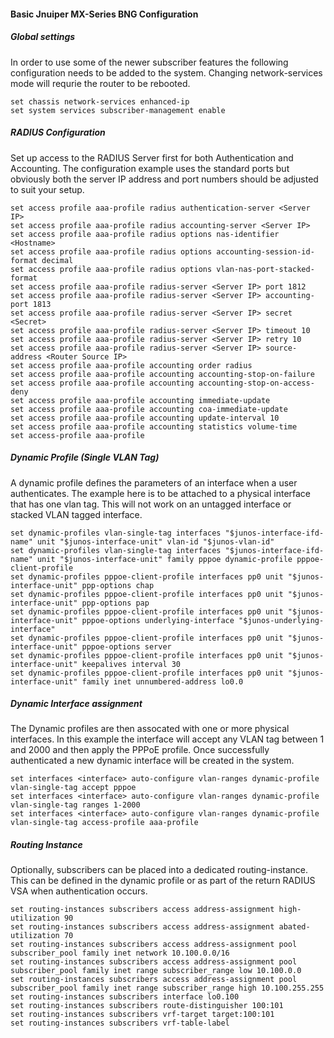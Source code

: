 #### Basic Jnuiper MX-Series BNG Configuration

##### Global settings 
In order to use some of the newer subscriber features the following configuration needs to be added to the system. Changing network-services mode will requrie the router to be rebooted. 
```
set chassis network-services enhanced-ip
set system services subscriber-management enable
```

##### RADIUS Configuration
Set up access to the RADIUS Server first for both Authentication and Accounting. The configuration example uses the standard ports but obviously both the server IP address and port numbers should be adjusted to suit your setup. 
```set access profile aaa-profile authentication-order radius
set access profile aaa-profile radius authentication-server <Server IP>
set access profile aaa-profile radius accounting-server <Server IP>
set access profile aaa-profile radius options nas-identifier <Hostname>
set access profile aaa-profile radius options accounting-session-id-format decimal
set access profile aaa-profile radius options vlan-nas-port-stacked-format
set access profile aaa-profile radius-server <Server IP> port 1812
set access profile aaa-profile radius-server <Server IP> accounting-port 1813
set access profile aaa-profile radius-server <Server IP> secret <Secret>
set access profile aaa-profile radius-server <Server IP> timeout 10
set access profile aaa-profile radius-server <Server IP> retry 10
set access profile aaa-profile radius-server <Server IP> source-address <Router Source IP>
set access profile aaa-profile accounting order radius
set access profile aaa-profile accounting accounting-stop-on-failure
set access profile aaa-profile accounting accounting-stop-on-access-deny
set access profile aaa-profile accounting immediate-update
set access profile aaa-profile accounting coa-immediate-update
set access profile aaa-profile accounting update-interval 10
set access profile aaa-profile accounting statistics volume-time
set access-profile aaa-profile
```

##### Dynamic Profile (Single VLAN Tag)
A dynamic profile defines the parameters of an interface when a user authenticates. The example here is to be attached to a physical interface that has one vlan tag. This will not work on an untagged interface or stacked VLAN tagged interface. 
```set dynamic-profiles vlan-single-tag interfaces "$junos-interface-ifd-name" unit "$junos-interface-unit" no-traps
set dynamic-profiles vlan-single-tag interfaces "$junos-interface-ifd-name" unit "$junos-interface-unit" vlan-id "$junos-vlan-id"
set dynamic-profiles vlan-single-tag interfaces "$junos-interface-ifd-name" unit "$junos-interface-unit" family pppoe dynamic-profile pppoe-client-profile
set dynamic-profiles pppoe-client-profile interfaces pp0 unit "$junos-interface-unit" ppp-options chap
set dynamic-profiles pppoe-client-profile interfaces pp0 unit "$junos-interface-unit" ppp-options pap
set dynamic-profiles pppoe-client-profile interfaces pp0 unit "$junos-interface-unit" pppoe-options underlying-interface "$junos-underlying-interface"
set dynamic-profiles pppoe-client-profile interfaces pp0 unit "$junos-interface-unit" pppoe-options server
set dynamic-profiles pppoe-client-profile interfaces pp0 unit "$junos-interface-unit" keepalives interval 30
set dynamic-profiles pppoe-client-profile interfaces pp0 unit "$junos-interface-unit" family inet unnumbered-address lo0.0
```

##### Dynamic Interface assignment
The Dynamic profiles are then assocated with one or more physical interfaces. In this example the interface will accept any VLAN tag between 1 and 2000 and then apply the PPPoE profile. Once successfully authenticated a new dynamic interface will be created in the system. 
```set interfaces <interface> flexible-vlan-tagging
set interfaces <interface> auto-configure vlan-ranges dynamic-profile vlan-single-tag accept pppoe
set interfaces <interface> auto-configure vlan-ranges dynamic-profile vlan-single-tag ranges 1-2000
set interfaces <interface> auto-configure vlan-ranges dynamic-profile vlan-single-tag access-profile aaa-profile
```

##### Routing Instance
Optionally, subscribers can be placed into a dedicated routing-instance. This can be defined in the dynamic profile or as part of the return RADIUS VSA when authentication occurs. 
```set routing-instances subscribers instance-type vrf
set routing-instances subscribers access address-assignment high-utilization 90
set routing-instances subscribers access address-assignment abated-utilization 70
set routing-instances subscribers access address-assignment pool subscriber_pool family inet network 10.100.0.0/16
set routing-instances subscribers access address-assignment pool subscriber_pool family inet range subscriber_range low 10.100.0.0
set routing-instances subscribers access address-assignment pool subscriber_pool family inet range subscriber_range high 10.100.255.255
set routing-instances subscribers interface lo0.100
set routing-instances subscribers route-distinguisher 100:101
set routing-instances subscribers vrf-target target:100:101
set routing-instances subscribers vrf-table-label
```

